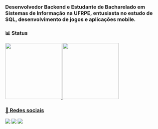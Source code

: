 ### Desenvolvedor Backend e Estudante de Bacharelado em Sistemas de Informação na UFRPE, entusiasta no estudo de SQL, desenvolvimento de jogos e aplicações mobile.

### 📊 Status

<!-- [![Top Langs](https://github-readme-stats.vercel.app/api/top-langs/?username=davilnv&layout=compact)](https://github.com/anuraghazra/github-readme-stats) -->

<div>
  <a href="https://github.com/davilnv">
  <img height="180em" src="https://github-readme-stats-sigma-five.vercel.app/api?username=davilnv&show_icons=true&theme=dracula&include_all_commits=true&count_private=true"/>
  <img height="180em" src="https://github-readme-stats-sigma-five.vercel.app/api/top-langs/?username=davilnv&layout=compact&langs_count=16&theme=dracula"/>
<div>
  
### 💬 Redes sociais
[<img src = "https://img.shields.io/badge/Gmail-red?logo=gmail&style=for-the-badge&logoColor=black">](mailto:davilima871@gmail.com)
[<img src="https://img.shields.io/badge/linkedin-%230077B5.svg?&style=for-the-badge&logo=linkedin&logoColor=black" />](https://www.linkedin.com/in/davilnv/)
[<img src = "https://img.shields.io/badge/instagram-%23E4405F.svg?&style=for-the-badge&logo=instagram&logoColor=black">](https://www.instagram.com/davilnv/) 
